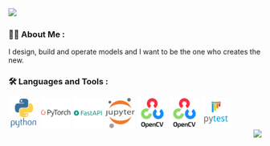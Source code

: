 <img src=https://github.com/UFOjw/UFOjw/assets/95556055/acd2ee72-a691-407d-adbd-edc363247cb2>

### 👨‍💻 About Me :

I design, build and operate models and I want to be the one who creates the new.

### 🛠️ Languages and Tools :
<div>
  <img src="https://github.com/devicons/devicon/blob/master/icons/python/python-original-wordmark.svg" title="Python" width="60" height="60">
  <img src="https://github.com/devicons/devicon/blob/master/icons/pytorch/pytorch-original-wordmark.svg" title="PyTorch" width="60" height="60">
  <img src="https://github.com/devicons/devicon/blob/master/icons/fastapi/fastapi-plain-wordmark.svg" title="FastAPI" width="60" height="60">
  <img src="https://github.com/devicons/devicon/blob/master/icons/jupyter/jupyter-original-wordmark.svg" title="Jupyter" width="60" height="60">
  <img src="https://github.com/devicons/devicon/blob/master/icons/opencv/opencv-original-wordmark.svg" title="OpenCV" width="60" height="60">
  <img src="https://github.com/devicons/devicon/blob/master/icons/opencv/opencv-original-wordmark.svg" title="OpenCV" width="60" height="60">
  <img src="https://github.com/devicons/devicon/blob/master/icons/pytest/pytest-original-wordmark.svg" title="Pytest" width="60" height="60">
</div>

<div align="right">
  <img src="https://komarev.com/ghpvc/?username=UFOjw">
</div>
